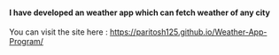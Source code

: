 <h4>I have developed an weather app which can fetch weather of any city</h4>
<p>You can visit the site here : <a href="https://paritosh125.github.io/Weather-App-Program/">https://paritosh125.github.io/Weather-App-Program/</a></p>
